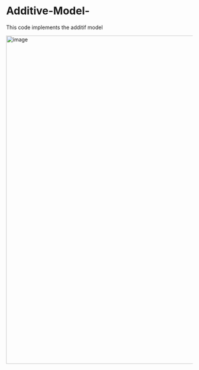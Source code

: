 # Additive-Model-
This code implements the additif model 



<img width="887" alt="image" src="https://github.com/atea801/Additive-Model-/assets/58953366/5c767650-e19a-4fc8-8351-0d6fe9a5e923">



